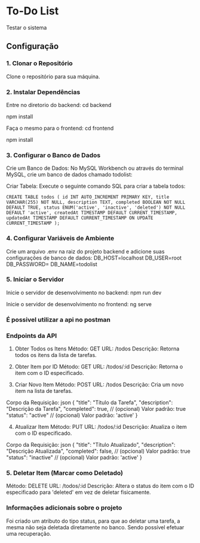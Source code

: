 # To-Do List

Testar o sistema

## Configuração

### 1. Clonar o Repositório

Clone o repositório para sua máquina.

### 2. Instalar Dependências

Entre no diretorio do backend: cd backend

npm install

Faça o mesmo para o frontend: cd frontend

npm install


### 3. Configurar o Banco de Dados

Crie um Banco de Dados: No MySQL Workbench ou através do terminal MySQL, crie um banco de dados chamado todolist:

Criar Tabela: Execute o seguinte comando SQL para criar a tabela todos:

`CREATE TABLE todos (
  id INT AUTO_INCREMENT PRIMARY KEY,
  title VARCHAR(255) NOT NULL,
  description TEXT,
  completed BOOLEAN NOT NULL DEFAULT TRUE,
  status ENUM('active', 'inactive', 'deleted') NOT NULL DEFAULT 'active',
  createdAt TIMESTAMP DEFAULT CURRENT_TIMESTAMP,
  updatedAt TIMESTAMP DEFAULT CURRENT_TIMESTAMP ON UPDATE CURRENT_TIMESTAMP
);`


### 4. Configurar Variáveis de Ambiente
Crie um arquivo .env na raiz do projeto backend e adicione suas configurações de banco de dados:
DB_HOST=localhost
DB_USER=root
DB_PASSWORD=
DB_NAME=todolist

### 5. Iniciar o Servidor
Inicie o servidor de desenvolvimento no backend:
npm run dev

Inicie o servidor de desenvolvimento no frontend:
ng serve


### É possivel utilizar a api no postman


### Endpoints da API
1. Obter Todos os Itens
Método: GET
URL: /todos
Descrição: Retorna todos os itens da lista de tarefas.

2. Obter Item por ID
Método: GET
URL: /todos/:id
Descrição: Retorna o item com o ID especificado.

3. Criar Novo Item
Método: POST
URL: /todos
Descrição: Cria um novo item na lista de tarefas.

Corpo da Requisição:
json
{
  "title": "Título da Tarefa",
  "description": "Descrição da Tarefa",
  "completed": true,      // (opcional) Valor padrão: true
  "status": "active"      // (opcional) Valor padrão: 'active'
}


4. Atualizar Item
Método: PUT
URL: /todos/:id
Descrição: Atualiza o item com o ID especificado.

Corpo da Requisição:
json
{
  "title": "Título Atualizado",
  "description": "Descrição Atualizada",
  "completed": false,     // (opcional) Valor padrão: true
  "status": "inactive"    // (opcional) Valor padrão: 'active'
}

### 5. Deletar Item (Marcar como Deletado)

Método: DELETE
URL: /todos/:id
Descrição: Altera o status do item com o ID especificado para 'deleted' em vez de deletar fisicamente.



### Informações adicionais sobre o projeto

Foi criado um atributo do tipo status, para que ao deletar uma tarefa, a mesma não seja deletada diretamente no banco. Sendo possível efetuar uma recuperação.
